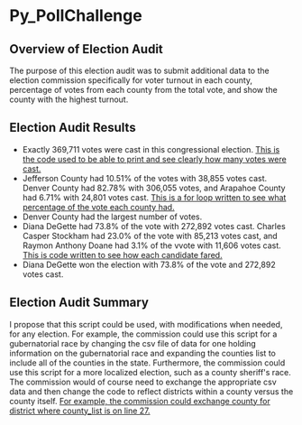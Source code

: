 # Py_PollChallenge

## Overview of Election Audit
The purpose of this election audit was to submit additional data to the election commission specifically for voter turnout in each county, percentage of votes from each county from the total vote, and show the county with the highest turnout.

## Election Audit Results 
* Exactly 369,711 votes were cast in this congressional election. [This is the code used to be able to print and see clearly how many votes were cast.](https://github.com/LaurenSonis/Py_PollChallenge/blob/main/2020-12-20%20(1).png)
* Jefferson County had 10.51% of the votes with 38,855 votes cast. Denver County had 82.78% with 306,055 votes, and Arapahoe County had 6.71% with 24,801 votes cast. [This is a for loop written to see what percentage of the vote each county had.](https://github.com/LaurenSonis/Py_PollChallenge/blob/main/2020-12-20%20(2).png)
* Denver County had the largest number of votes.
* Diana DeGette had 73.8% of the vote with 272,892 votes cast. Charles Casper Stockham had 23.0% of the vote with 85,213 votes cast, and Raymon Anthony Doane had 3.1% of the vvote with 11,606 votes cast. [This is code written to see how each candidate fared.](https://github.com/LaurenSonis/Py_PollChallenge/commit/bf1c446d2a352ba45239ca3fbf5976bd5b911288)
* Diana DeGette won the election with 73.8% of the vote and 272,892 votes cast.

## Election Audit Summary
I propose that this script could be used, with modifications when needed, for any election. For example, the commission could use this script for a gubernatorial race by changing the csv file of data for one holding information on the gubernatorial race and expanding the counties list to include all of the counties in the state. Furthermore, the commission could use this script for a more localized election, such as a county sheriff's race. The commission would of course need to exchange the appropriate csv data and then change the code to reflect districts within a county versus the county itself. [For example, the commission could exchange county for district where county_list is on line 27.](https://github.com/LaurenSonis/Py_PollChallenge/blob/main/2020-12-20%20(4).png)
